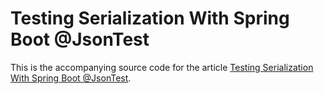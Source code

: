 # Testing Serialization With Spring Boot @JsonTest

This is the accompanying source code for the article [Testing Serialization With Spring Boot @JsonTest](http://www.arhohuttunen.com/spring-boot-jsontest/).
